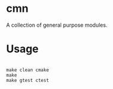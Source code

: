 # cmn
A collection of general purpose modules.

# Usage
<pre><code>
make clean cmake
make
make gtest ctest
</code></pre>

